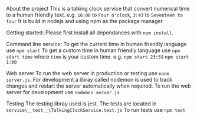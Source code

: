 About the project
This is a talking clock service that convert numerical time to a human friendly text. e.g. `16:00` to `Four o'clock`, `3:43` to `Seventeen to four`
It is build in nodejs and using npm as the package manager

Getting started:
Please first install all dependances with `npm install`.

Command line service:
To get the current time in human friendly language use `npm start`
To get a custom time in human friendly language use `npm start time` where `time` is your custom time. e.g. `npm start 23:59` `npm start 1:00`

Web server
To run the web server in production or testing use `node server.js`.
For development a libray called nodemon is used to track changes and restart the server automatically when required.
To run the web server for development use `nodemon server.js`

Testing
The testing libray used is jest.
The tests are located in `service\__test__\TalkingClockService.test.js`
To run tests use `npm test`
